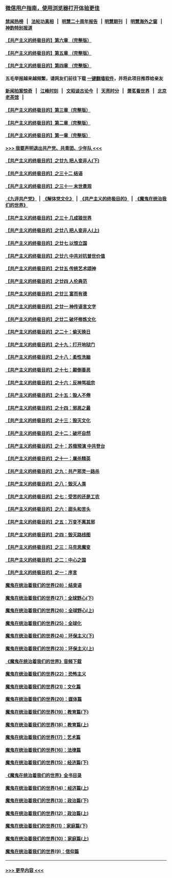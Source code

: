 ### [微信用户指南，使用浏览器打开体验更佳](https://github.com/gfw-breaker/banned-news1/blob/master/indexes/wechat-guide.md?t=0)
#### [禁闻热榜](热点新闻.md?t=0)  &nbsp;&nbsp;|&nbsp;&nbsp; [法轮功真相](https://github.com/gfw-breaker/truth/blob/master/README.md?t=0) &nbsp;&nbsp;|&nbsp;&nbsp; [明慧二十周年报告](https://github.com/gfw-breaker/mh-reports/blob/master/README.md?t=0) &nbsp;&nbsp;|&nbsp;&nbsp;[明慧期刊](https://github.com/gfw-breaker/mh-qikan) &nbsp;&nbsp;|&nbsp;&nbsp; [明慧海外之窗](https://github.com/gfw-breaker/mh-news/blob/master/README.md?t=0) &nbsp;&nbsp;|&nbsp;&nbsp; [神韵特别报道](https://github.com/gfw-breaker/mh-news/blob/master/shenyun.md?t=0)
#### [【共产主义的终极目的】第六章 （完整版）](../pages/nsc422/n11428913.md?t=02100522) 
#### [【共产主义的终极目的】第五章 （完整版）](../pages/nsc422/n11428912.md?t=02100522) 
#### [【共产主义的终极目的】第四章 （完整版）](../pages/nsc422/n11428907.md?t=02100522) 
#### 五毛举报越来越频繁，请网友们前往下载 [一键翻墙软件](https://github.com/gfw-breaker/ssr-accounts)，并将此项目推荐给亲友
#### [新闻拍案惊奇](https://github.com/gfw-breaker/banned-news1/blob/master/pages/link4.md) &nbsp;&nbsp;|&nbsp;&nbsp; [江峰时刻](https://github.com/gfw-breaker/banned-news1/blob/master/pages/link4.md) &nbsp;&nbsp;|&nbsp;&nbsp; [文昭谈古论今](https://github.com/gfw-breaker/banned-news1/blob/master/pages/link4.md) &nbsp;&nbsp;|&nbsp;&nbsp; [天亮时分](https://github.com/gfw-breaker/banned-news1/blob/master/pages/link4.md) &nbsp;&nbsp;|&nbsp;&nbsp; [萧茗看世界](https://github.com/gfw-breaker/banned-news1/blob/master/pages/link4.md) &nbsp;&nbsp;|&nbsp;&nbsp; [北京老茶馆](https://github.com/gfw-breaker/banned-news1/blob/master/pages/link4.md) &nbsp;&nbsp;|&nbsp;&nbsp; 
#### [【共产主义的终极目的】第三章（完整版）](../pages/nsc422/n11428848.md?t=02100522) 
#### [【共产主义的终极目的】第二章（完整版）](../pages/nsc422/n11428831.md?t=02100522) 
#### [【共产主义的终极目的】第一章（完整版）](../pages/nsc422/n11417651.md?t=02100522) 
#### [>>> 我要声明退出共产党、共青团、少年队 <<<](https://github.com/begood0513/goodnews/blob/master/quit/letter.md) 
#### [【共产主义的终极目的】之廿九 把人变非人(下)](../pages/nsc422/n11344140.md?t=02100522) 
#### [【共产主义的终极目的】之三十二 结语](../pages/nsc422/n11360535.md?t=02100522) 
#### [【共产主义的终极目的】之三十一 末世景观](../pages/nsc422/n11351129.md?t=02100522) 
#### [《九评共产党》](https://github.com/begood0513/9ping.md/blob/master/README.md) &nbsp;|&nbsp; [《解体党文化》](../../../../jtdwh.md/blob/master/README.md)  &nbsp;|&nbsp; [《共产主义的终极目的》](../../../../gczydzjmd.md/blob/master/README.md) &nbsp;|&nbsp; [《魔鬼在统治我们的世界》](../../../../mgztzwmdsj.md/blob/master/README.md) 
#### [【共产主义的终极目的】之三十 几成狼世界](../pages/nsc422/n11348280.md?t=02100522) 
#### [【共产主义的终极目的】之廿八 把人变非人(上)](../pages/nsc422/n11340492.md?t=02100522) 
#### [【共产主义的终极目的】之廿七 以恨立国](../pages/nsc422/n11336944.md?t=02100522) 
#### [【共产主义的终极目的】之廿六 中共对抗普世价值](../pages/nsc422/n11324785.md?t=02100522) 
#### [【共产主义的终极目的】之廿五 传统艺术颂神](../pages/nsc422/n11296396.md?t=02100522) 
#### [【共产主义的终极目的】之廿四 人伦典范](../pages/nsc422/n11296397.md?t=02100522) 
#### [【共产主义的终极目的】之廿三 富而有德](../pages/nsc422/n11283598.md?t=02100522) 
#### [【共产主义的终极目的】之廿一 神传语言文字](../pages/nsc422/n11263265.md?t=02100522) 
#### [【共产主义的终极目的】之廿二 破坏修炼文化](../pages/nsc422/n11245728.md?t=02100522) 
#### [【共产主义的终极目的】之二十：偷天换日](../pages/nsc422/n11238846.md?t=02100522) 
#### [【共产主义的终极目的】之十九：打开地狱门](../pages/nsc422/n11206376.md?t=02100522) 
#### [【共产主义的终极目的】之十八：柔性洗脑](../pages/nsc422/n11199994.md?t=02100522) 
#### [【共产主义的终极目的】之十七：颠倒善恶](../pages/nsc422/n11179782.md?t=02100522) 
#### [【共产主义的终极目的】之十六：反神骂祖宗](../pages/nsc422/n11166798.md?t=02100522) 
#### [【共产主义的终极目的】之十五：毁人不倦](../pages/nsc422/n11166792.md?t=02100522) 
#### [【共产主义的终极目的】之十四：邪恶之最](../pages/nsc422/n11150249.md?t=02100522) 
#### [【共产主义的终极目的】之十三：毁灭文化](../pages/nsc422/n11135227.md?t=02100522) 
#### [【共产主义的终极目的】之十二：破坏自然](../pages/nsc422/n11135214.md?t=02100522) 
#### [【共产主义的终极目的】之十：苏俄预演 中共登台](../pages/nsc422/n11118424.md?t=02100522) 
#### [【共产主义的终极目的】之十一：屠杀精英](../pages/nsc422/n11118442.md?t=02100522) 
#### [【共产主义的终极目的】之九：共产邪灵一路杀](../pages/nsc422/n11114139.md?t=02100522) 
#### [【共产主义的终极目的】之八：毁灭人类](../pages/nsc422/n11108503.md?t=02100522) 
#### [【共产主义的终极目的】之七：受苦的还是工农](../pages/nsc422/n11101809.md?t=02100522) 
#### [【共产主义的终极目的】之六：甜头和苦头](../pages/nsc422/n11096971.md?t=02100522) 
#### [【共产主义的终极目的】之五：万变不离其邪](../pages/nsc422/n11091285.md?t=02100522) 
#### [【共产主义的终极目的】之四：毁灭路线图](../pages/nsc422/n11086284.md?t=02100522) 
#### [【共产主义的终极目的】之三：马克思魔变](../pages/nsc422/n11061941.md?t=02100522) 
#### [【共产主义的终极目的】之二：中心之国](../pages/nsc422/n11047728.md?t=02100522) 
#### [【共产主义的终极目的】之一：序言](../pages/nsc422/n11086077.md?t=02100522) 
#### [魔鬼在统治着我们的世界(28)：结束语](../pages/nsc422/n10936246.md?t=02100522) 
#### [魔鬼在统治着我们的世界(27)：全球野心(下)](../pages/nsc422/n10928319.md?t=02100522) 
#### [魔鬼在统治着我们的世界(26)：全球野心(上)](../pages/nsc422/n10900318.md?t=02100522) 
#### [魔鬼在统治着我们的世界(25)：全球化](../pages/nsc422/n10788205.md?t=02100522) 
#### [魔鬼在统治着我们的世界(24)：环保主义(下)](../pages/nsc422/n10695307.md?t=02100522) 
#### [魔鬼在统治着我们的世界(23)：环保主义(上)](../pages/nsc422/n10688613.md?t=02100522) 
#### [《魔鬼在统治着我们的世界》音频下载](../pages/nsc422/n10635553.md?t=02100522) 
#### [魔鬼在统治着我们的世界(22)：恐怖主义](../pages/nsc422/n10614727.md?t=02100522) 
#### [魔鬼在统治着我们的世界(21)：文化篇](../pages/nsc422/n10597706.md?t=02100522) 
#### [魔鬼在统治着我们的世界(20)：媒体篇](../pages/nsc422/n10586579.md?t=02100522) 
#### [魔鬼在统治着我们的世界(19)：教育篇(下)](../pages/nsc422/n10564808.md?t=02100522) 
#### [魔鬼在统治着我们的世界(18)：教育篇(上)](../pages/nsc422/n10526970.md?t=02100522) 
#### [魔鬼在统治着我们的世界(17)：艺术篇](../pages/nsc422/n10499093.md?t=02100522) 
#### [魔鬼在统治着我们的世界(16)：法律篇](../pages/nsc422/n10485969.md?t=02100522) 
#### [魔鬼在统治着我们的世界(15)：经济篇(下)](../pages/nsc422/n10469975.md?t=02100522) 
#### [《魔鬼在统治着我们的世界》全书目录](../pages/nsc422/n10464261.md?t=02100522) 
#### [魔鬼在统治着我们的世界(14)：经济篇(上)](../pages/nsc422/n10457370.md?t=02100522) 
#### [魔鬼在统治着我们的世界(13)：政治篇(下)](../pages/nsc422/n10448270.md?t=02100522) 
#### [魔鬼在统治着我们的世界(12)：政治篇(上)](../pages/nsc422/n10444576.md?t=02100522) 
#### [魔鬼在统治着我们的世界(11)：家庭篇(下)](../pages/nsc422/n10440961.md?t=02100522) 
#### [魔鬼在统治着我们的世界(10)：家庭篇(上)](../pages/nsc422/n10435448.md?t=02100522) 
#### [魔鬼在统治着我们的世界(9)：信仰篇](../pages/nsc422/n10432159.md?t=02100522) 

----
#### [ >>> 更早内容 <<< ](../indexes/nsc422-earlier.md)

